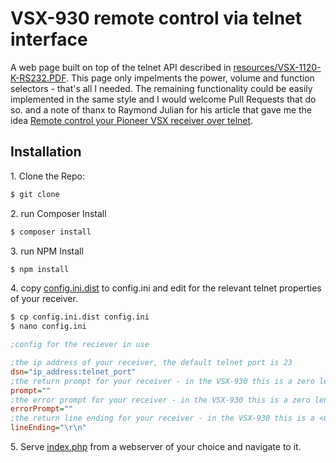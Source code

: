 # VSX-930 remote control via telnet interface
A web page built on top of the telnet API described in [resources/VSX-1120-K-RS232.PDF](resources/VSX-1120-K-RS232.PDF).  This page only impelments the power, volume and function selectors - that's all I needed.  The remaining functionality could be easily implemented in the same style and I would welcome Pull Requests that do so. and a note of thanx to Raymond Julian for his article that gave me the idea [Remote control your Pioneer VSX receiver over telnet](http://raymondjulin.com/2012/07/15/remote-control-your-pioneer-vsx-receiver-over-telnet/).
 
## Installation

1\. Clone the Repo:
 
````bash
$ git clone 
````

2\. run Composer Install

````bash
$ composer install
````

3\. run NPM Install

````bash
$ npm install
````

4\. copy [config.ini.dist](config.ini.dist) to config.ini and edit for the relevant telnet properties of your receiver.

````bash
$ cp config.ini.dist config.ini
$ nano config.ini
````

````ini
;config for the reciever in use

;the ip address of your receiver, the default telnet port is 23
dsn="ip_address:telnet_port"
;the return prompt for your receiver - in the VSX-930 this is a zero length string
prompt=""
;the error prompt for your receiver - in the VSX-930 this is a zero length string
errorPrompt=""
;the return line ending for your receiver - in the VSX-930 this is a <CR><LF> windows style line ending
lineEnding="\r\n"
````

5\. Serve [index.php](index.php) from a webserver of your choice and navigate to it.